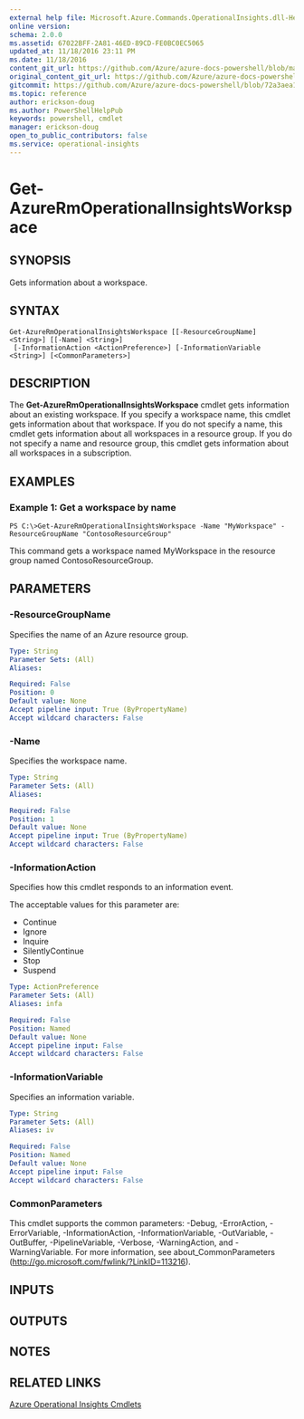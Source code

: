 ```yaml
---
external help file: Microsoft.Azure.Commands.OperationalInsights.dll-Help.xml
online version:
schema: 2.0.0
ms.assetid: 67022BFF-2A81-46ED-89CD-FE0BC0EC5065
updated_at: 11/18/2016 23:11 PM
ms.date: 11/18/2016
content_git_url: https://github.com/Azure/azure-docs-powershell/blob/master/azureps-cmdlets-docs/ResourceManager/AzureRM.OperationalInsights/v2.1.0/Get-AzureRmOperationalInsightsWorkspace.md
original_content_git_url: https://github.com/Azure/azure-docs-powershell/blob/master/azureps-cmdlets-docs/ResourceManager/AzureRM.OperationalInsights/v2.1.0/Get-AzureRmOperationalInsightsWorkspace.md
gitcommit: https://github.com/Azure/azure-docs-powershell/blob/72a3aea1f1ed5e83ed5c6c8596a219daeabbbe22
ms.topic: reference
author: erickson-doug
ms.author: PowerShellHelpPub
keywords: powershell, cmdlet
manager: erickson-doug
open_to_public_contributors: false
ms.service: operational-insights
---
```


# Get-AzureRmOperationalInsightsWorkspace

## SYNOPSIS
Gets information about a workspace.

## SYNTAX

```
Get-AzureRmOperationalInsightsWorkspace [[-ResourceGroupName] <String>] [[-Name] <String>]
 [-InformationAction <ActionPreference>] [-InformationVariable <String>] [<CommonParameters>]
```

## DESCRIPTION
The **Get-AzureRmOperationalInsightsWorkspace** cmdlet gets information about an existing workspace.
If you specify a workspace name, this cmdlet gets information about that workspace.
If you do not specify a name, this cmdlet gets information about all workspaces in a resource group.
If you do not specify a name and resource group, this cmdlet gets information about all workspaces in a subscription.

## EXAMPLES

### Example 1: Get a workspace by name
```
PS C:\>Get-AzureRmOperationalInsightsWorkspace -Name "MyWorkspace" -ResourceGroupName "ContosoResourceGroup"
```

This command gets a workspace named MyWorkspace in the resource group named ContosoResourceGroup.

## PARAMETERS

### -ResourceGroupName
Specifies the name of an Azure resource group.

```yaml
Type: String
Parameter Sets: (All)
Aliases: 

Required: False
Position: 0
Default value: None
Accept pipeline input: True (ByPropertyName)
Accept wildcard characters: False
```

### -Name
Specifies the workspace name.

```yaml
Type: String
Parameter Sets: (All)
Aliases: 

Required: False
Position: 1
Default value: None
Accept pipeline input: True (ByPropertyName)
Accept wildcard characters: False
```

### -InformationAction
Specifies how this cmdlet responds to an information event.

The acceptable values for this parameter are:

- Continue
- Ignore
- Inquire
- SilentlyContinue
- Stop
- Suspend

```yaml
Type: ActionPreference
Parameter Sets: (All)
Aliases: infa

Required: False
Position: Named
Default value: None
Accept pipeline input: False
Accept wildcard characters: False
```

### -InformationVariable
Specifies an information variable.

```yaml
Type: String
Parameter Sets: (All)
Aliases: iv

Required: False
Position: Named
Default value: None
Accept pipeline input: False
Accept wildcard characters: False
```

### CommonParameters
This cmdlet supports the common parameters: -Debug, -ErrorAction, -ErrorVariable, -InformationAction, -InformationVariable, -OutVariable, -OutBuffer, -PipelineVariable, -Verbose, -WarningAction, and -WarningVariable. For more information, see about_CommonParameters (http://go.microsoft.com/fwlink/?LinkID=113216).

## INPUTS

## OUTPUTS

## NOTES

## RELATED LINKS

[Azure Operational Insights Cmdlets](./AzureRM.OperationalInsights.md)


